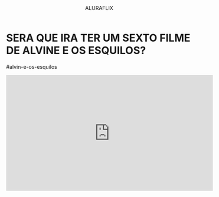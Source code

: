 <body>

<header>ALURAFLIX</header>


<h1>SERA QUE IRA TER UM SEXTO FILME DE ALVINE E OS ESQUILOS?</h1>
<p>#alvin-e-os-esquilos</p>



<iframe width="560" height="315" src=https://youtu.be/MYOKwKbZnPg?si=bH13hCTK-mYSL2Jv title="YouTube video player" frameborder="0" allow="accelerometer; autoplay; clipboard-write; encrypted-media; gyroscope; picture-in-picture; web-share" referrerpolicy="strict-origin-when-cross-origin" allowfullscreen></iframe>



<body>
